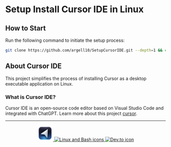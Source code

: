 # Setup Install Cursor IDE in Linux

## How to Start
Run the following command to initiate the setup process:

```bash
git clone https://github.com/argell10/SetupCursorIDE.git --depth=1 && cd SetupCursorIDE && ./install.sh
```

## About Cursor IDE

This project simplifies the process of installing Cursor as a desktop executable application on Linux.

### What is Cursor IDE?

Cursor IDE is an open-source code editor based on Visual Studio Code and integrated with ChatGPT. Learn more about this project [cursor](https://cursor.sh/).

<hr/>

<p align="center">
    <a href="https://cursor.sh/">
        <img src="./assets/icon.svg" alt="Cursor" width="50px">
    </a>
    <a href="https://skillicons.dev">
        <img src="https://skillicons.dev/icons?i=linux,bash" alt="Linux and Bash icons">
    </a>
    <a href="https://dev.to/mhbaando/how-to-install-cursor-the-ai-editor-on-linux-41dm">
        <img src="https://skillicons.dev/icons?i=devto" alt="Dev.to icon">
    </a>
</p>
